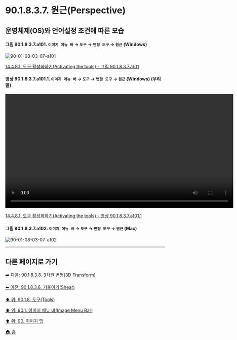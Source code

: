 # 90.1.8.3.7. 원근(Perspective)
## 운영체제(OS)와 언어설정 조건에 따른 모습

<a id="90-01-08-03-07-a101"></a>

#### 그림 90.1.8.3.7.a101. `이미지 메뉴 바` → `도구` → `변형 도구` → `원근` (Windows)
![90-01-08-03-07-a101](https://github.com/wonder13662/gimp/assets/15767104/8461cab7-3407-47e7-9d1f-3a9204e269cd)

[14.4.8.1. 도구 활성화하기(Activating the tools) - 그림 90.1.8.3.7.a101](./14-04-08-01-activating_the_tool.md#90-01-08-03-07-a101)

<a id="90-01-08-03-07-a101-01"></a>

#### 영상 90.1.8.3.7.a101.1. `이미지 메뉴 바` → `도구` → `변형 도구` → `원근` (Windows) (우리말)
<video controls="controls" width="720" src="https://github.com/wonder13662/gimp/assets/15767104/abcc3f26-bbd2-43a8-ad1d-7ca7df62cdbe"></video>

[14.4.8.1. 도구 활성화하기(Activating the tools) - 영상 90.1.8.3.7.a101.1](./14-04-08-01-activating_the_tool.md#90-01-08-03-07-a101-01)

<a id="90-01-08-03-07-a102"></a>

#### 그림 90.1.8.3.7.a102. `이미지 메뉴 바` → `도구` → `변형 도구` → `원근` (Mac)
![90-01-08-03-07-a102](https://github.com/wonder13662/gimp/assets/15767104/7b30735a-e132-48da-85d9-bf6d8940f062)

***

## 다른 페이지로 가기

[➡️ 다음: 90.1.8.3.8. 3차원 변형(3D Transform)](./90-01-08-03-08-3d_transform.md)

[⬅️ 이전: 90.1.8.3.6. 기울이기(Shear)](./90-01-08-03-06-shear.md)

[⬆️ 위: 90.1.8. 도구(Tools)](./90-01-08-00-tools.md)

[⬆️ 위: 90.1. 이미지 메뉴 바(Image Menu Bar)](./90-01-00-image-menu-bar.md)

[⬆️ 위: 90. 이미지 맵](./90-00-image-map.md)

[🏠 홈](./00-home.md)
